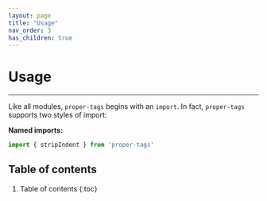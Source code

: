 ```yaml
---
layout: page
title: "Usage"
nav_order: 3
has_children: true
---
```


# Usage

---

Like all modules, `proper-tags` begins with an `import`. In fact, `proper-tags` supports two styles of import:

**Named imports:**

```js
import { stripIndent } from 'proper-tags'
```

## Table of contents

1. Table of contents
{:toc}